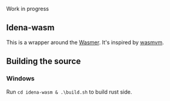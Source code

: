 Work in progress

## Idena-wasm

This is a wrapper around the [Wasmer](https://github.com/wasmerio/wasmer). It's inspired by [wasmvm](https://github.com/CosmWasm/wasmvm).

## Building the source

### Windows
Run  `cd idena-wasm & .\build.sh` to build rust side.



